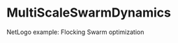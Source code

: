 # MultiScaleSwarmDynamics


 NetLogo example: Flocking
                 Swarm optimization

            
